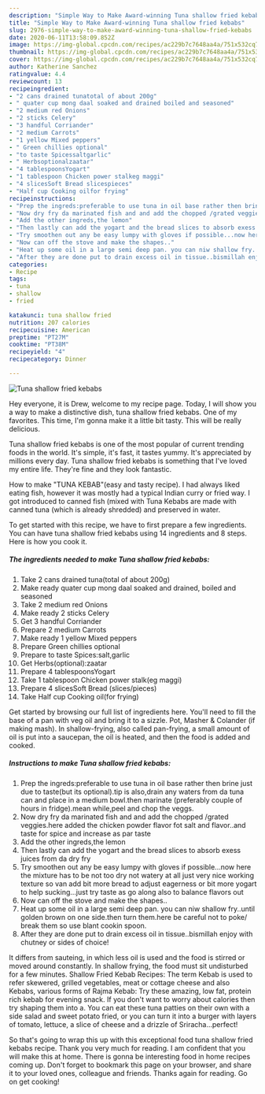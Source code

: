```yaml
---
description: "Simple Way to Make Award-winning Tuna shallow fried kebabs"
title: "Simple Way to Make Award-winning Tuna shallow fried kebabs"
slug: 2976-simple-way-to-make-award-winning-tuna-shallow-fried-kebabs
date: 2020-06-11T13:58:09.852Z
image: https://img-global.cpcdn.com/recipes/ac229b7c7648aa4a/751x532cq70/tuna-shallow-fried-kebabs-recipe-main-photo.jpg
thumbnail: https://img-global.cpcdn.com/recipes/ac229b7c7648aa4a/751x532cq70/tuna-shallow-fried-kebabs-recipe-main-photo.jpg
cover: https://img-global.cpcdn.com/recipes/ac229b7c7648aa4a/751x532cq70/tuna-shallow-fried-kebabs-recipe-main-photo.jpg
author: Katherine Sanchez
ratingvalue: 4.4
reviewcount: 13
recipeingredient:
- "2 cans drained tunatotal of about 200g"
- " quater cup mong daal soaked and drained boiled and seasoned"
- "2 medium red Onions"
- "2 sticks Celery"
- "3 handful Corriander"
- "2 medium Carrots"
- "1 yellow Mixed peppers"
- " Green chillies optional"
- "to taste Spicessaltgarlic"
- " Herbsoptionalzaatar"
- "4 tablespoonsYogart"
- "1 tablespoon Chicken power stalkeg maggi"
- "4 slicesSoft Bread slicespieces"
- "Half cup Cooking oilfor frying"
recipeinstructions:
- "Prep the ingreds:preferable to use tuna in oil base rather then brine just due to taste(but its optional).tip is also,drain any waters from da tuna can and place in a medium bowl.then marinate (preferably couple of hours in fridge).mean while,peel and chop the veggs."
- "Now dry fry da marinated fish and and add the chopped /grated veggies.here added the chicken powder flavor fot salt and flavor..and taste for spice and increase as par taste"
- "Add the other ingreds,the lemon"
- "Then lastly can add the yogart and the bread slices to absorb exess juices from da dry fry"
- "Try smoothen out any be easy lumpy with gloves if possible...now here the mixture has to be not too dry not watery at all just very nice working texture so van add bit more bread to adjust eagerness or bit more yogart to help sucking...just try taste as go along also to balance flavors out"
- "Now can off the stove and make the shapes.."
- "Heat up some oil in a large semi deep pan. you can niw shallow fry..until golden brown on one side.then turn them.here be careful not to poke/ break them so use blant cookin spoon."
- "After they are done put to drain excess oil in tissue..bismillah enjoy with chutney or sides of choice!"
categories:
- Recipe
tags:
- tuna
- shallow
- fried

katakunci: tuna shallow fried 
nutrition: 207 calories
recipecuisine: American
preptime: "PT27M"
cooktime: "PT38M"
recipeyield: "4"
recipecategory: Dinner

---
```



![Tuna shallow fried kebabs](https://img-global.cpcdn.com/recipes/ac229b7c7648aa4a/751x532cq70/tuna-shallow-fried-kebabs-recipe-main-photo.jpg)

Hey everyone, it is Drew, welcome to my recipe page. Today, I will show you a way to make a distinctive dish, tuna shallow fried kebabs. One of my favorites. This time, I'm gonna make it a little bit tasty. This will be really delicious.

Tuna shallow fried kebabs is one of the most popular of current trending foods in the world. It's simple, it's fast, it tastes yummy. It's appreciated by millions every day. Tuna shallow fried kebabs is something that I've loved my entire life. They're fine and they look fantastic.

How to make &#34;TUNA KEBAB&#34;(easy and tasty recipe). I had always liked eating fish, however it was mostly had a typical Indian curry or fried way. I got introduced to canned fish (mixed with Tuna Kebabs are made with canned tuna (which is already shredded) and preserved in water.


To get started with this recipe, we have to first prepare a few ingredients. You can have tuna shallow fried kebabs using 14 ingredients and 8 steps. Here is how you cook it.

<!--inarticleads1-->

##### The ingredients needed to make Tuna shallow fried kebabs:

1. Take 2 cans drained tuna(total of about 200g)
1. Make ready  quater cup mong daal soaked and drained, boiled and seasoned
1. Take 2 medium red Onions
1. Make ready 2 sticks Celery
1. Get 3 handful Corriander
1. Prepare 2 medium Carrots
1. Make ready 1 yellow Mixed peppers
1. Prepare  Green chillies optional
1. Prepare to taste Spices:salt,garlic
1. Get  Herbs(optional):zaatar
1. Prepare 4 tablespoonsYogart
1. Take 1 tablespoon Chicken power stalk(eg maggi)
1. Prepare 4 slicesSoft Bread (slices/pieces)
1. Take Half cup Cooking oil(for frying)


Get started by browsing our full list of ingredients here. You&#39;ll need to fill the base of a pan with veg oil and bring it to a sizzle. Pot, Masher &amp; Colander (if making mash). In shallow-frying, also called pan-frying, a small amount of oil is put into a saucepan, the oil is heated, and then the food is added and cooked. 

<!--inarticleads2-->

##### Instructions to make Tuna shallow fried kebabs:

1. Prep the ingreds:preferable to use tuna in oil base rather then brine just due to taste(but its optional).tip is also,drain any waters from da tuna can and place in a medium bowl.then marinate (preferably couple of hours in fridge).mean while,peel and chop the veggs.
1. Now dry fry da marinated fish and and add the chopped /grated veggies.here added the chicken powder flavor fot salt and flavor..and taste for spice and increase as par taste
1. Add the other ingreds,the lemon
1. Then lastly can add the yogart and the bread slices to absorb exess juices from da dry fry
1. Try smoothen out any be easy lumpy with gloves if possible...now here the mixture has to be not too dry not watery at all just very nice working texture so van add bit more bread to adjust eagerness or bit more yogart to help sucking...just try taste as go along also to balance flavors out
1. Now can off the stove and make the shapes..
1. Heat up some oil in a large semi deep pan. you can niw shallow fry..until golden brown on one side.then turn them.here be careful not to poke/ break them so use blant cookin spoon.
1. After they are done put to drain excess oil in tissue..bismillah enjoy with chutney or sides of choice!


It differs from sauteing, in which less oil is used and the food is stirred or moved around constantly. In shallow frying, the food must sit undisturbed for a few minutes. Shallow Fried Kebab Recipes: The term Kebab is used to refer skewered, grilled vegetables, meat or cottage cheese and also Kebabs, various forms of Rajma Kebab: Try these amazing, low fat, protein rich kebab for evening snack. If you don&#39;t want to worry about calories then try shaping them into a. You can eat these tuna patties on their own with a side salad and sweet potato fried, or you can turn it into a burger with layers of tomato, lettuce, a slice of cheese and a drizzle of Sriracha…perfect! 

So that's going to wrap this up with this exceptional food tuna shallow fried kebabs recipe. Thank you very much for reading. I am confident that you will make this at home. There is gonna be interesting food in home recipes coming up. Don't forget to bookmark this page on your browser, and share it to your loved ones, colleague and friends. Thanks again for reading. Go on get cooking!
